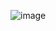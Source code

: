 ![image](https://github.com/companyakis/flutter-bootcamp/assets/77589867/7c1fd965-39f0-454d-bab2-12423d131f41)
